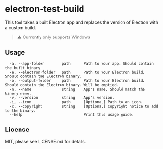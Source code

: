 # electron-test-build

This tool takes a built Electron app and replaces the version of Electron with a custom build.

> :warning: Currently only supports Windows

## Usage

```
  -a, --app-folder        path      Path to your app. Should contain the built binary.
  -e, --electron-folder   path      Path to your Electron build. Should contain the Electron binary.
  -o, --output-folder     path      Path to your Electron build. Should contain the Electron binary. Will be emptied.
  -n, --name              string    App's name. Should match the binary name.
  -v, --version           string    App's version.
  -i, --icon              path      [Optional] Path to an icon.
  -c, --copyright         string    [Optional] Copyright notice to add to the binary.
  --help                            Print this usage guide.
```

## License

MIT, please see LICENSE.md for details.
